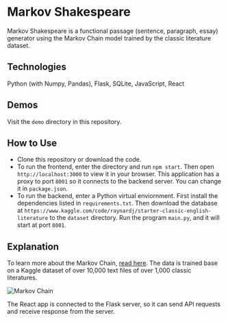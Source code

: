 # Markov Shakespeare
Markov Shakespeare is a functional passage (sentence, paragraph, essay) generator using the Markov Chain model trained by the classic literature dataset.

## Technologies
Python (with Numpy, Pandas), Flask, SQLite, JavaScript, React

## Demos
Visit the `demo` directory in this repository.

## How to Use
- Clone this repository or download the code.  
- To run the frontend, enter the directory and run `npm start`. Then open `http://localhost:3000` to view it in your browser. This application has a proxy to port `8001` so it connects to the backend server. You can change it in `package.json`.
- To run the backend, enter a Python virtual enviornment. First install the dependencies listed in `requirements.txt`. Then download the database at `https://www.kaggle.com/code/raynardj/starter-classic-english-literature` to the `dataset` directory. Run the program `main.py`, and it will start at port `8001`. 

## Explanation
To learn more about the Markov Chain, [read here](https://en.wikipedia.org/wiki/Markov_chain). The data is trained base on a Kaggle dataset of over 10,000 text files of over 1,000 classic literatures. 


<img src="https://setosa.io/ev/markov-chains/fb-thumb.png" alt="Markov Chain" border="0">


The React app is connected to the Flask server, so it can send API requests and receive response from the server.


